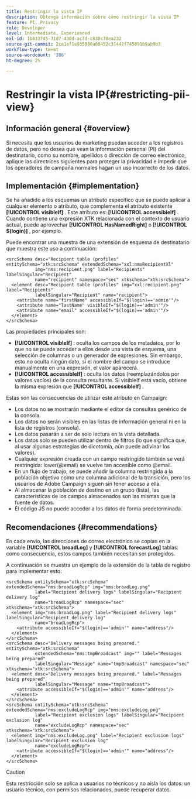 ```yaml
---
title: Restringir la vista IP
description: Obtenga información sobre cómo restringir la vista IP
feature: PI, Privacy
role: Developer
level: Intermediate, Experienced
exl-id: 1b833745-71d7-430d-ac7d-c830c78ea232
source-git-commit: 2ce1ef1e935080a66452c31442f745891b9ab9b3
workflow-type: tm+mt
source-wordcount: '386'
ht-degree: 2%

---
```


# Restringir la vista IP{#restricting-pii-view}

## Información general {#overview}

Si necesita que los usuarios de marketing puedan acceder a los registros de datos, pero no desea que vean la información personal (PI) del destinatario, como su nombre, apellidos o dirección de correo electrónico, aplique las directrices siguientes para proteger la privacidad e impedir que los operadores de campaña normales hagan un uso incorrecto de los datos.

## Implementación {#implementation}

Se ha añadido a los esquemas un atributo específico que se puede aplicar a cualquier elemento o atributo, que complementa el atributo existente **[!UICONTROL visibleIf]** . Este atributo es: **[!UICONTROL accessibleIf]** . Cuando contiene una expresión XTK relacionada con el contexto de usuario actual, puede aprovechar **[!UICONTROL HasNamedRight]** o **[!UICONTROL $(login)]** , por ejemplo.

Puede encontrar una muestra de una extensión de esquema de destinatario que muestra este uso a continuación:

```
<srcSchema desc="Recipient table (profiles" entitySchema="xtk:srcSchema" extendedSchema="xxl:nmsRecipientXl"
           img="nms:recipient.png" label="Recipients" labelSingular="Recipient"
           name="recipient" namespace="sec" xtkschema="xtk:srcSchema">
  <element desc="Recipient table (profiles" img="xxl:recipient.png" label="Recipients"
           labelSingular="Recipient" name="recipient">
    <attribute name="firstName" accessibleIf="$(login)=='admin'"/>
    <attribute name="lastName" visibleIf="$(login)=='admin'"/>
    <attribute name="email" accessibleIf="$(login)=='admin'"/>
  </element>
</srcSchema>
```

Las propiedades principales son:

* **[!UICONTROL visibleIf]** : oculta los campos de los metadatos, por lo que no se puede acceder a ellos desde una vista de esquema, una selección de columnas o un generador de expresiones. Sin embargo, esto no oculta ningún dato, si el nombre del campo se introduce manualmente en una expresión, el valor aparecerá.
* **[!UICONTROL accessibleIf]** : oculta los datos (reemplazándolos por valores vacíos) de la consulta resultante. Si visibleIf está vacío, obtiene la misma expresión que **[!UICONTROL accessibleIf]** .

Estas son las consecuencias de utilizar este atributo en Campaign:

* Los datos no se mostrarán mediante el editor de consultas genérico de la consola.
* Los datos no serán visibles en las listas de información general ni en la lista de registros (consola).
* Los datos pasarán a ser de solo lectura en la vista detallada.
* Los datos solo se pueden utilizar dentro de filtros (lo que significa que, al usar algunas estrategias de dicotomía, aún puede adivinar los valores).
* Cualquier expresión creada con un campo restringido también se verá restringida: lower(@email) se vuelve tan accesible como @email.
* En un flujo de trabajo, se puede añadir la columna restringida a la población objetivo como una columna adicional de la transición, pero los usuarios de Adobe Campaign siguen sin tener acceso a ella.
* Al almacenar la población de destino en un grupo (lista), las características de los campos almacenados son las mismas que la fuente de datos.
* El código JS no puede acceder a los datos de forma predeterminada.

## Recomendaciones {#recommendations}

En cada envío, las direcciones de correo electrónico se copian en la variable **[!UICONTROL broadLog]** y **[!UICONTROL forecastLog]** tablas: como consecuencia, estos campos también necesitan ser protegidos.

A continuación se muestra un ejemplo de la extensión de la tabla de registro para implementar esto:

```
<srcSchema entitySchema="xtk:srcSchema" extendedSchema="nms:broadLogRcp" img="nms:broadLog.png"
           label="Recipient delivery logs" labelSingular="Recipient delivery log"
           name="broadLogRcp" namespace="sec" xtkschema="xtk:srcSchema">
  <element img="nms:broadLog.png" label="Recipient delivery logs" labelSingular="Recipient delivery log"
           name="broadLogRcp">
    <attribute accessibleIf="$(login)=='admin'" name="address"/>
  </element>
</srcSchema>
<srcSchema desc="Delivery messages being prepared." entitySchema="xtk:srcSchema"
           extendedSchema="nms:tmpBroadcast" img="" label="Messages being prepared"
           labelSingular="Message" name="tmpBroadcast" namespace="sec" xtkschema="xtk:srcSchema">
  <element desc="Delivery messages being prepared." label="Messages being prepared"
           labelSingular="Message" name="tmpBroadcast">
    <attribute accessibleIf="$(login)=='admin'" name="address"/>
  </element>
</srcSchema>
<srcSchema entitySchema="xtk:srcSchema" extendedSchema="nms:excludeLogRcp" img="nms:excludeLog.png"
           label="Recipient exclusion logs" labelSingular="Recipient exclusion log"
           name="excludeLogRcp" namespace="sec" xtkschema="xtk:srcSchema">
  <element img="nms:excludeLog.png" label="Recipient exclusion logs" labelSingular="Recipient exclusion log"
           name="excludeLogRcp">
    <attribute accessibleIf="$(login)=='admin'" name="address"/>
  </element>
</srcSchema>
```

>[!CAUTION]
>
>Esta restricción solo se aplica a usuarios no técnicos y no aísla los datos: un usuario técnico, con permisos relacionados, puede recuperar datos.
